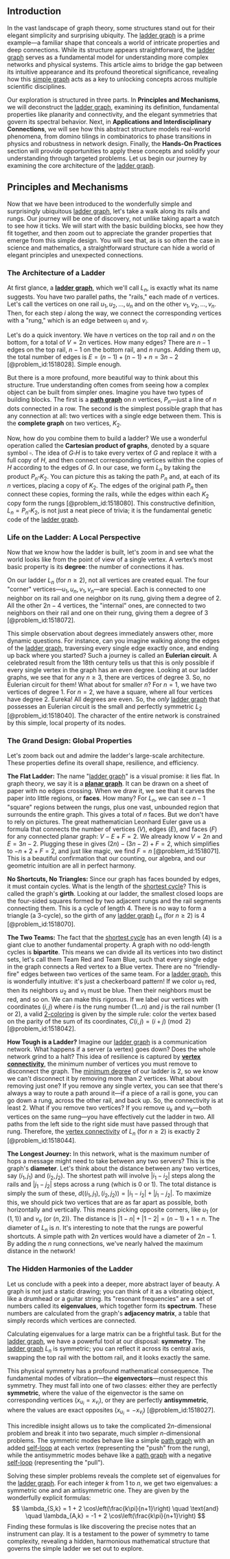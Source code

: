## Introduction
In the vast landscape of graph theory, some structures stand out for their elegant simplicity and surprising ubiquity. The [ladder graph](@article_id:262555) is a prime example—a familiar shape that conceals a world of intricate properties and deep connections. While its structure appears straightforward, the [ladder graph](@article_id:262555) serves as a fundamental model for understanding more complex networks and physical systems. This article aims to bridge the gap between its intuitive appearance and its profound theoretical significance, revealing how this [simple graph](@article_id:274782) acts as a key to unlocking concepts across multiple scientific disciplines.

Our exploration is structured in three parts. In **Principles and Mechanisms**, we will deconstruct the [ladder graph](@article_id:262555), examining its definition, fundamental properties like planarity and connectivity, and the elegant symmetries that govern its spectral behavior. Next, in **Applications and Interdisciplinary Connections**, we will see how this abstract structure models real-world phenomena, from domino tilings in combinatorics to phase transitions in physics and robustness in network design. Finally, the **Hands-On Practices** section will provide opportunities to apply these concepts and solidify your understanding through targeted problems. Let us begin our journey by examining the core architecture of the [ladder graph](@article_id:262555).

## Principles and Mechanisms

Now that we have been introduced to the wonderfully simple and surprisingly ubiquitous [ladder graph](@article_id:262555), let's take a walk along its rails and rungs. Our journey will be one of discovery, not unlike taking apart a watch to see how it ticks. We will start with the basic building blocks, see how they fit together, and then zoom out to appreciate the grander properties that emerge from this simple design. You will see that, as is so often the case in science and mathematics, a straightforward structure can hide a world of elegant principles and unexpected connections.

### The Architecture of a Ladder

At first glance, a **[ladder graph](@article_id:262555)**, which we'll call $L_n$, is exactly what its name suggests. You have two parallel paths, the "rails," each made of $n$ vertices. Let's call the vertices on one rail $u_1, u_2, \ldots, u_n$ and on the other $v_1, v_2, \ldots, v_n$. Then, for each step $i$ along the way, we connect the corresponding vertices with a "rung," which is an edge between $u_i$ and $v_i$.

Let's do a quick inventory. We have $n$ vertices on the top rail and $n$ on the bottom, for a total of $V=2n$ vertices. How many edges? There are $n-1$ edges on the top rail, $n-1$ on the bottom rail, and $n$ rungs. Adding them up, the total number of edges is $E = (n-1) + (n-1) + n = 3n-2$ [@problem_id:1518028]. Simple enough.

But there is a more profound, more beautiful way to think about this structure. True understanding often comes from seeing how a complex object can be built from simpler ones. Imagine you have two types of building blocks. The first is a **[path graph](@article_id:274105)** on $n$ vertices, $P_n$—just a line of $n$ dots connected in a row. The second is the simplest possible graph that has any connection at all: two vertices with a single edge between them. This is the **complete graph** on two vertices, $K_2$.

Now, how do you combine them to build a ladder? We use a wonderful operation called the **Cartesian product of graphs**, denoted by a square symbol $\square$. The idea of $G \square H$ is to take every vertex of $G$ and replace it with a full copy of $H$, and then connect corresponding vertices within the copies of $H$ according to the edges of $G$. In our case, we form $L_n$ by taking the product $P_n \square K_2$. You can picture this as taking the path $P_n$ and, at each of its $n$ vertices, placing a copy of $K_2$. The edges of the original path $P_n$ then connect these copies, forming the rails, while the edges within each $K_2$ copy form the rungs [@problem_id:1518080]. This constructive definition, $L_n = P_n \square K_2$, is not just a neat piece of trivia; it is the fundamental genetic code of the [ladder graph](@article_id:262555).

### Life on the Ladder: A Local Perspective

Now that we know how the ladder is built, let's zoom in and see what the world looks like from the point of view of a single vertex. A vertex’s most basic property is its **degree**: the number of connections it has.

On our ladder $L_n$ (for $n \ge 2$), not all vertices are created equal. The four "corner" vertices—$u_1, u_n, v_1, v_n$—are special. Each is connected to one neighbor on its rail and one neighbor on its rung, giving them a degree of 2. All the other $2n-4$ vertices, the "internal" ones, are connected to two neighbors on their rail and one on their rung, giving them a degree of 3 [@problem_id:1518072].

This simple observation about degrees immediately answers other, more dynamic questions. For instance, can you imagine walking along the edges of the [ladder graph](@article_id:262555), traversing every single edge exactly once, and ending up back where you started? Such a journey is called an **Eulerian circuit**. A celebrated result from the 18th century tells us that this is only possible if every single vertex in the graph has an even degree. Looking at our ladder graphs, we see that for any $n \ge 3$, there are vertices of degree 3. So, no Eulerian circuit for them! What about for smaller $n$? For $n=1$, we have two vertices of degree 1. For $n=2$, we have a square, where all four vertices have degree 2. Eureka! All degrees are even. So, the *only* [ladder graph](@article_id:262555) that possesses an Eulerian circuit is the small and perfectly symmetric $L_2$ [@problem_id:1518040]. The character of the entire network is constrained by this simple, local property of its nodes.

### The Grand Design: Global Properties

Let's zoom back out and admire the ladder's large-scale architecture. These properties define its overall shape, resilience, and efficiency.

**The Flat Ladder:** The name "[ladder graph](@article_id:262555)" is a visual promise: it lies flat. In graph theory, we say it is a **[planar graph](@article_id:269143)**. It can be drawn on a sheet of paper with no edges crossing. When we draw it, we see that it carves the paper into little regions, or **faces**. How many? For $L_n$, we can see $n-1$ "square" regions between the rungs, plus one vast, unbounded region that surrounds the entire graph. This gives a total of $n$ faces. But we don't have to rely on pictures. The great mathematician Leonhard Euler gave us a formula that connects the number of vertices ($V$), edges ($E$), and faces ($F$) for any connected planar graph: $V - E + F = 2$. We already know $V=2n$ and $E=3n-2$. Plugging these in gives $(2n) - (3n-2) + F = 2$, which simplifies to $-n+2+F=2$, and just like magic, we find $F=n$ [@problem_id:1518071]. This is a beautiful confirmation that our counting, our algebra, and our geometric intuition are all in perfect harmony.

**No Shortcuts, No Triangles:** Since our graph has faces bounded by edges, it must contain cycles. What is the length of the [shortest cycle](@article_id:275884)? This is called the graph's **girth**. Looking at our ladder, the smallest closed loops are the four-sided squares formed by two adjacent rungs and the rail segments connecting them. This is a cycle of length 4. There is no way to form a triangle (a 3-cycle), so the girth of any [ladder graph](@article_id:262555) $L_n$ (for $n \ge 2$) is 4 [@problem_id:1518070].

**The Two Teams:** The fact that the [shortest cycle](@article_id:275884) has an even length (4) is a giant clue to another fundamental property. A graph with no odd-length cycles is **bipartite**. This means we can divide all its vertices into two distinct sets, let's call them Team Red and Team Blue, such that every single edge in the graph connects a Red vertex to a Blue vertex. There are no "friendly-fire" edges between two vertices of the same team. For a [ladder graph](@article_id:262555), this is wonderfully intuitive: it's just a checkerboard pattern! If we color $u_1$ red, then its neighbors $u_2$ and $v_1$ must be blue. Then their neighbors must be red, and so on. We can make this rigorous. If we label our vertices with coordinates $(i,j)$ where $i$ is the rung number ($1 \ldots n$) and $j$ is the rail number ($1$ or $2$), a valid [2-coloring](@article_id:636660) is given by the simple rule: color the vertex based on the parity of the sum of its coordinates, $C(i, j) = (i+j) \pmod 2$ [@problem_id:1518042].

**How Tough is a Ladder?** Imagine our [ladder graph](@article_id:262555) is a communication network. What happens if a server (a vertex) goes down? Does the whole network grind to a halt? This idea of resilience is captured by **[vertex connectivity](@article_id:271787)**, the minimum number of vertices you must remove to disconnect the graph. The [minimum degree](@article_id:273063) of our ladder is 2, so we know we can't disconnect it by removing more than 2 vertices. What about removing just one? If you remove any single vertex, you can see that there's always a way to route a path around it—if a piece of a rail is gone, you can go down a rung, across the other rail, and back up. So, the connectivity is at least 2. What if you remove two vertices? If you remove $u_k$ and $v_k$—both vertices on the same rung—you have effectively cut the ladder in two. All paths from the left side to the right side must have passed through that rung. Therefore, the [vertex connectivity](@article_id:271787) of $L_n$ (for $n \ge 2$) is exactly 2 [@problem_id:1518044].

**The Longest Journey:** In this network, what is the maximum number of hops a message might need to take between any two servers? This is the graph's **diameter**. Let's think about the distance between any two vertices, say $(i_1, j_1)$ and $(i_2, j_2)$. The shortest path will involve $|i_1 - i_2|$ steps along the rails and $|j_1-j_2|$ steps across a rung (which is 0 or 1). The total distance is simply the sum of these, $d((i_1, j_1), (i_2, j_2)) = |i_1 - i_2| + |j_1-j_2|$. To maximize this, we should pick two vertices that are as far apart as possible, both horizontally and vertically. This means picking opposite corners, like $u_1$ (or $(1,1)$) and $v_n$ (or $(n,2)$). The distance is $|1-n| + |1-2| = (n-1) + 1 = n$. The diameter of $L_n$ is $n$. It's interesting to note that the rungs are powerful shortcuts. A simple path with $2n$ vertices would have a diameter of $2n-1$. By adding the $n$ rung connections, we've nearly halved the maximum distance in the network!

### The Hidden Harmonies of the Ladder

Let us conclude with a peek into a deeper, more abstract layer of beauty. A graph is not just a static drawing; you can think of it as a vibrating object, like a drumhead or a guitar string. Its "resonant frequencies" are a set of numbers called its **eigenvalues**, which together form its **spectrum**. These numbers are calculated from the graph's **adjacency matrix**, a table that simply records which vertices are connected.

Calculating eigenvalues for a large matrix can be a frightful task. But for the [ladder graph](@article_id:262555), we have a powerful tool at our disposal: **symmetry**. The [ladder graph](@article_id:262555) $L_n$ is symmetric; you can reflect it across its central axis, swapping the top rail with the bottom rail, and it looks exactly the same.

This physical symmetry has a profound mathematical consequence. The fundamental modes of vibration—the **eigenvectors**—must respect this symmetry. They must fall into one of two classes: either they are perfectly **symmetric**, where the value of the eigenvector is the same on corresponding vertices ($x_{u_i} = x_{v_i}$), or they are perfectly **antisymmetric**, where the values are exact opposites ($x_{u_i} = -x_{v_i}$) [@problem_id:1518027].

This incredible insight allows us to take the complicated $2n$-dimensional problem and break it into two separate, much simpler $n$-dimensional problems. The symmetric modes behave like a simple [path graph](@article_id:274105) with an added [self-loop](@article_id:274176) at each vertex (representing the "push" from the rung), while the antisymmetric modes behave like a [path graph](@article_id:274105) with a negative [self-loop](@article_id:274176) (representing the "pull").

Solving these simpler problems reveals the complete set of eigenvalues for the [ladder graph](@article_id:262555). For each integer $k$ from $1$ to $n$, we get two eigenvalues: a symmetric one and an antisymmetric one. They are given by the wonderfully explicit formulas:
$$
\lambda_{S,k} = 1 + 2 \cos\left(\frac{k\pi}{n+1}\right) \quad \text{and} \quad \lambda_{A,k} = -1 + 2 \cos\left(\frac{k\pi}{n+1}\right)
$$
Finding these formulas is like discovering the precise notes that an instrument can play. It is a testament to the power of symmetry to tame complexity, revealing a hidden, harmonious mathematical structure that governs the simple ladder we set out to explore.